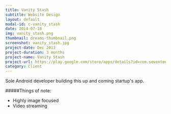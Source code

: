 ```yaml
---
title: Vanity Stash
subtitle: Website Design
layout: default
modal-id: c-vanity_stash
date: 2014-07-18
img: vanity_stash.png
thumbnail: dreams-thumbnail.png
screenshot: vanity_stash.jpg
project-date: Dec 2013
project-duration: 3 months
project-name: Vanity Stash
project-url: https://play.google.com/store/apps/details?id=com.seventeen.vanitystash
category: Client
---
```

Sole Android developer building this up and coming startup's app.

#####Things of note:

* Highly image focused
* Video streaming
